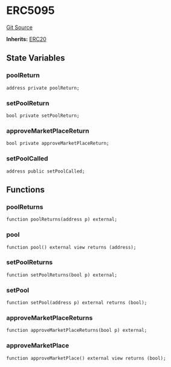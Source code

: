 # ERC5095
[Git Source](https://github.com/Swivel-Finance/illuminate/blob/ddf95dfbaf2df4d82b6652aff5c2effb5fee45f4/src/mocks/ERC5095.sol)

**Inherits:**
[ERC20](/src/mocks/ERC20.sol/contract.ERC20.md)


## State Variables
### poolReturn

```solidity
address private poolReturn;
```


### setPoolReturn

```solidity
bool private setPoolReturn;
```


### approveMarketPlaceReturn

```solidity
bool private approveMarketPlaceReturn;
```


### setPoolCalled

```solidity
address public setPoolCalled;
```


## Functions
### poolReturns


```solidity
function poolReturns(address p) external;
```

### pool


```solidity
function pool() external view returns (address);
```

### setPoolReturns


```solidity
function setPoolReturns(bool p) external;
```

### setPool


```solidity
function setPool(address p) external returns (bool);
```

### approveMarketPlaceReturns


```solidity
function approveMarketPlaceReturns(bool p) external;
```

### approveMarketPlace


```solidity
function approveMarketPlace() external view returns (bool);
```


